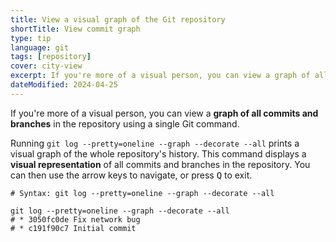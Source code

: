 ```yaml
---
title: View a visual graph of the Git repository
shortTitle: View commit graph
type: tip
language: git
tags: [repository]
cover: city-view
excerpt: If you're more of a visual person, you can view a graph of all commits and branches in the repository using a single Git command.
dateModified: 2024-04-25
---
```


If you're more of a visual person, you can view a **graph of all commits and branches** in the repository using a single Git command.

Running `git log --pretty=oneline --graph --decorate --all` prints a visual graph of the whole repository's history. This command displays a **visual representation** of all commits and branches in the repository. You can then use the arrow keys to navigate, or press <kbd>Q</kbd> to exit.

```shell
# Syntax: git log --pretty=oneline --graph --decorate --all

git log --pretty=oneline --graph --decorate --all
# * 3050fc0de Fix network bug
# * c191f90c7 Initial commit
```

